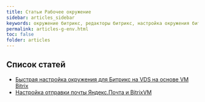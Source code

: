 ```yaml
---
title: Статьи Рабочее окружение
sidebar: articles_sidebar
keywords: окружение битрикс, редакторы битрикс, настройка окружения битрикс php
permalink: articles-g-env.html
toc: false
folder: articles
---
```


## Список статей

* [Быстрая настройка окружения для Битрикс на VDS на основе VM Bitrix](/articles-env-bitrix-vm-fast-setup-vds.html)
* [Настройка отправки почты Яндекс.Почта и BitrixVM](/articles-env-bitrix-vm-mail-config.html)
